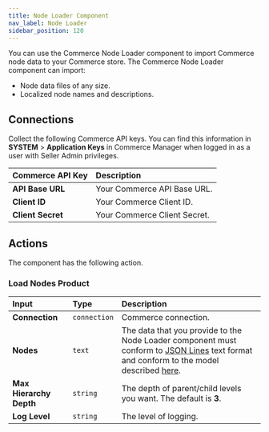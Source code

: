 ```yaml
---
title: Node Loader Component
nav_label: Node Loader
sidebar_position: 120
---
```


You can use the Commerce Node Loader component to import Commerce node data to your Commerce store. The Commerce Node Loader component can import:

- Node data files of any size. 
- Localized node names and descriptions.

## Connections

Collect the following Commerce API keys. You can find this information in **SYSTEM** > **Application Keys** in Commerce Manager when logged in as a user with Seller Admin privileges.

| Commerce API Key | Description                            |
|:------------------------------------|:---------------------------------------|
| **API Base URL**                    | Your Commerce API Base URL. |
| **Client ID**                       | Your Commerce Client ID. |
| **Client Secret**                   | Your Commerce Client Secret. |

## Actions

The component has the following action.

### Load Nodes Product 

| Input | Type | Description |
|:--- |:--- | :--- | 
| **Connection**  | `connection` | Commerce connection. | 
| **Nodes** | `text` | The data that you provide to the Node Loader component must conform to [JSON Lines](https://jsonlines.org/) text format and conform to the model described [here](/composer/integration-hub/store-management/node-import#node-import-integration-file-format). | 
| **Max Hierarchy Depth** |`string` | The depth of parent/child levels you want. The default is **3**. | 
| **Log Level** | `string` | The level of logging. |
